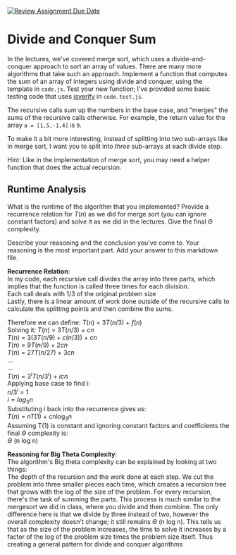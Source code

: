 [![Review Assignment Due Date](https://classroom.github.com/assets/deadline-readme-button-24ddc0f5d75046c5622901739e7c5dd533143b0c8e959d652212380cedb1ea36.svg)](https://classroom.github.com/a/E1vcEWuv)
# Divide and Conquer Sum

In the lectures, we've covered merge sort, which uses a divide-and-conquer
approach to sort an array of values. There are many more algorithms that take
such an approach. Implement a function that computes the sum of an array of
integers using divide and conquer, using the template in `code.js`. Test your
new function; I've provided some basic testing code that uses
[jsverify](https://jsverify.github.io/) in `code.test.js`.

The recursive calls sum up the numbers in the base case, and "merges" the sums
of the recursive calls otherwise. For example, the return value for the array `a
= [1,5,-1,4]` is `9`.

To make it a bit more interesting, instead of splitting into two sub-arrays like
in merge sort, I want you to split into *three* sub-arrays at each divide step.

Hint: Like in the implementation of merge sort, you may need a helper function
that does the actual recursion.

## Runtime Analysis

What is the runtime of the algorithm that you implemented? Provide a recurrence
relation for $T(n)$ as we did for merge sort (you can ignore constant factors)
and solve it as we did in the lectures. Give the final $\Theta$ complexity.

Describe your reasoning and the conclusion you've come to. Your reasoning is the
most important part. Add your answer to this markdown file.

**Recurrence Relation**:<br />
In my code, each recursive call divides the array into three parts, which implies that the function is called three times for each division. <br />
Each call deals with 1/3 of the original problem size <br />
Lastly, there is a linear amount of work done outside of the recursive calls to calculate the splitting points and then combine the sums. <br />

Therefore we can define: $T(n)$ = $3T(n/3)$ + $f(n)$ <br />
Solving it: $T(n)$ = $3T(n/3)$ + $cn$ <br />
$T(n)$ = $3(3T(n/9) + c(n/3))$ + $cn$ <br />
$T(n)$ = $9T(n/9)$ + $2cn$ <br />
$T(n)$ = $27T(n/27)$ + $3cn$ <br />
...<br />
...<br />
$T(n)$ = $3$<sup>$i$</sup>$T$($n/3$<sup>$i$</sup>) + $icn$<br />
Applying base case to find i:<br />
$n/3$<sup>$i$</sup> = $1$<br />
$i = log$<sub>$3$</sub>$n$<br />
Substituting i back into the recurrence gives us:<br />
$T(n)$ = $nT(1)$ + cnlog<sub>$3$</sub>$n$<br />
Assuming T(1) is constant and ignoring constant factors and coefficients the final $\Theta$ complexity is:<br />
$\Theta$ (n log n)<br />

****Reasoning for Big Theta Complexity****:<br />
The algorithm's Big theta complexity can be explained by looking at two things: <br />
The depth of the recursion and the work done at each step. We cut the problem into three smaller pieces each time, which creates a recursion tree that grows with the log of the size of the problem. For every recursion, there's the task of summing the parts. This process is much similar to the mergesort we did in class, where you divide and then combine. The only difference here is that we divide by three instead of two, however the overall complexity doesn't change; it still remains $\Theta$ (n log n). This tells us that as the size of the problem increases, the time to solve it increases by a factor of the log of the problem size times the problem size itself. Thus creating a general pattern for divide and conquer algorithms

